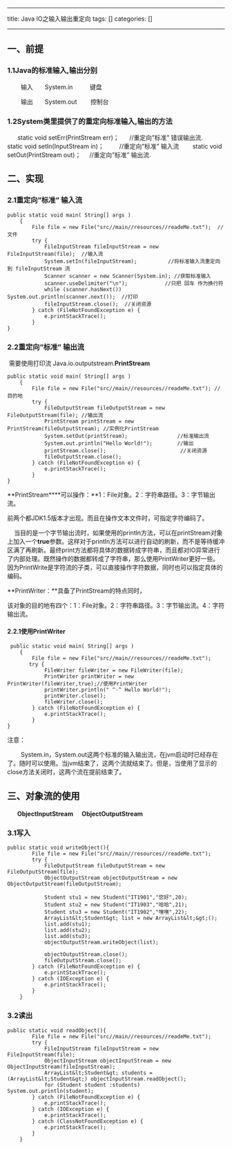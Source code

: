 
--- 
title:  Java IO之输入输出重定向 
tags: []
categories: [] 

---
## 一、前提

### 1.1Java的标准输入,输出分别

        输入       System.in          键盘

        输出       System.out        控制台

### 1.2System类里提供了的重定向标准输入,输出的方法

      static void setErr(PrintStream err)；      //重定向”标准” 错误输出流.        static void setIn(InputStream in)；         //重定向”标准” 输入流        static void setOut(PrintStream out)；     //重定向”标准” 输出流.

## 二、实现

### 2.1重定向”标准” 输入流 

```
public static void main( String[] args )
    {
        File file = new File("src//main//resources//readeMe.txt");  //文件
        try {
            FileInputStream fileInputStream = new FileInputStream(file);  //输入流
            System.setIn(fileInputStream);          //将标准输入流重定向到 fileInputStream 流
            Scanner scanner = new Scanner(System.in); //获取标准输入
            scanner.useDelimiter("\n");            //只把 回车 作为换行符
            while (scanner.hasNext()) System.out.println(scanner.next());  //打印
            fileInputStream.close();  //关闭资源
        } catch (FileNotFoundException e) {
            e.printStackTrace();
        }
}
```

### 2.2重定向”标准” 输出流

 需要使用打印流 Java.io.outputstream.**PrintStream**

```
public static void main( String[] args )
    {
        File file = new File("src//main//resources//readeMe.txt"); //目的地
        try {
            FileOutputStream fileOutputStream = new FileOutputStream(file); //输出流
            PrintStream printStream = new PrintStream(fileOutputStream); //实例化PrintStream
            System.setOut(printStream);                //标准输出流
            System.out.println("Hello World!");        //输出
            printStream.close();                        //关闭资源
            fileOutputStream.close();
        } catch (FileNotFoundException e) {
            e.printStackTrace();
        }
}
```

**PrintStream****可以操作：**1：File对象。2：字符串路径。3：字节输出流。

前两个都JDK1.5版本才出现。而且在操作文本文件时，可指定字符编码了。

    当目的是一个字节输出流时，如果使用的println方法，可以在printStream对象上加入一个**true**参数。这样对于println方法可以进行自动的刷新，而不是等待缓冲区满了再刷新。最终print方法都将具体的数据转成字符串，而且都对IO异常进行了内部处理。既然操作的数据都转成了字符串，那么使用PrintWriter更好一些。因为PrintWrite是字符流的子类，可以直接操作字符数据，同时也可以指定具体的编码。

**PrintWriter：**具备了PrintStream的特点同时，

该对象的目的地有四个：1：File对象。2：字符串路径。3：字节输出流。4：字符输出流。

#### 2.2.1使用PrintWriter

```
 public static void main( String[] args )
    {
        File file = new File("src//main//resources//readeMe.txt");
       try {
            FileWriter fileWriter = new FileWriter(file);
            PrintWriter printWriter = new PrintWriter(fileWriter,true);//使用PrintWriter
            printWriter.println(" ^-^ Hwllo World!");
            printWriter.close();
            fileWriter.close();
        } catch (FileNotFoundException e) {
            e.printStackTrace();
        } 
}
```

注意：

        System.in，System.out这两个标准的输入输出流，在jvm启动时已经存在了。随时可以使用。当jvm结束了，这两个流就结束了。但是，当使用了显示的close方法关闭时，这两个流在提前结束了。

## 三、对象流的使用

####        ObjectInputStream      ObjectOutputStream

### 3.1写入

```
public static void writeObject(){
        File file = new File("src//main//resources//readeMe.txt");
        try {
            FileOutputStream fileOutputStream = new FileOutputStream(file);
            ObjectOutputStream objectOutputStream = new ObjectOutputStream(fileOutputStream);

            Student stu1 = new Student("IT1901","您好",20);
            Student stu2 = new Student("IT1903","哈哈",21);
            Student stu3 = new Student("IT1902","嘿嘿",22);
            ArrayList&lt;Student&gt; list = new ArrayList&lt;&gt;();
            list.add(stu1);
            list.add(stu2);
            list.add(stu3);
            objectOutputStream.writeObject(list);

            objectOutputStream.close();
            fileOutputStream.close();
        } catch (FileNotFoundException e) {
            e.printStackTrace();
        } catch (IOException e) {
            e.printStackTrace();
        }
    }
```

### 3.2读出

```
public static void readObject(){
        File file = new File("src//main//resources//readeMe.txt");
        try {
            FileInputStream fileInputStream = new FileInputStream(file);
            ObjectInputStream objectInputStream = new ObjectInputStream(fileInputStream);
            ArrayList&lt;Student&gt; students = (ArrayList&lt;Student&gt;) objectInputStream.readObject();
            for (Student student :students) System.out.println(student);
        } catch (FileNotFoundException e) {
            e.printStackTrace();
        } catch (IOException e) {
            e.printStackTrace();
        } catch (ClassNotFoundException e) {
            e.printStackTrace();
        }
    }
```

 
